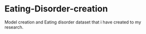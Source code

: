 # Eating-Disorder-creation
Model creation and Eating disorder dataset that i have created to my research. 
